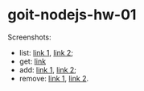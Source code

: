 # goit-nodejs-hw-01

Screenshots:

- list: [link 1](https://monosnap.com/file/NiQTUy8OOZ0Fl6aZoHZBF9xDiXGGYo), [link 2](https://monosnap.com/file/Soar9qFzXznaYz5uxZqgvB1LYBKQYX);
- get: [link](https://monosnap.com/file/E5dLrQtJUumqHhdyJF3YmdNCVrpPad)
- add: [link 1](https://monosnap.com/file/WT4RJIPwhSKS13DYS7JT8rLZoPWYvo), [link 2](https://monosnap.com/file/d1sFk7OBjKzwAOOECotqcLY3bT0Yp3);
- remove: [link 1](https://monosnap.com/file/7GqkgtNaKU78bbpnoUv1sjMW8E09k3), [link 2](https://monosnap.com/file/HnWaaFndHPfroeARthSByOAZshBCd3).

